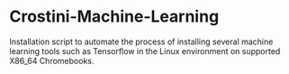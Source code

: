 # Crostini-Machine-Learning
Installation script to automate the process of installing several machine learning tools such as Tensorflow in the Linux environment on supported X86_64 Chromebooks.  
